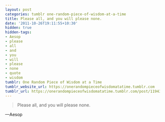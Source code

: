 ```yaml
---
layout: post
categories: tumblr one-random-piece-of-wisdom-at-a-time
title: Please all, and you will please none.
date: '2011-10-26T19:11:55+10:30'
hidden: true
hidden-tags:
- Aesop
- please
- all
- and
- you
- will
- please
- none
- quote
- wisdom
tumblr: One Random Piece of Wisdom at a Time
tumblr_website_url: https://onerandompieceofwisdomatatime.tumblr.com
tumblr_url: https://onerandompieceofwisdomatatime.tumblr.com/post/11943865285/please-all-and-you-will-please-none
---
```

> Please all, and you will please none.

—Aesop&nbsp;
